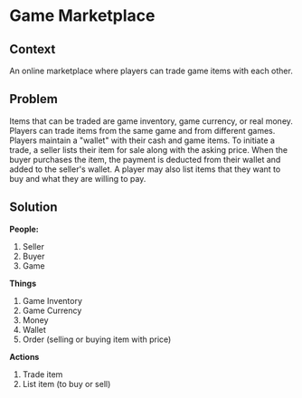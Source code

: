 Game Marketplace
===================

Context
-------------------
An online marketplace where players can trade game items with each other.

Problem
-------------------
Items that can be traded are game inventory, game currency, or real money. Players can trade items from the same game and from different games. Players maintain a "wallet" with their cash and game items. To initiate a trade, a seller lists their item for sale along with the asking price. When the buyer purchases the item, the payment is deducted from their wallet and added to the seller's wallet. A player may also list items that they want to buy and what they are willing to pay.

Solution
-------------------
**People:**
1. Seller
2. Buyer
3. Game

**Things**
1. Game Inventory
2. Game Currency
3. Money
4. Wallet
5. Order (selling or buying item with price)

**Actions**
1. Trade item
3. List item (to buy or sell)

